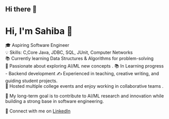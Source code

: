 ## Hi there 👋

# Hi, I'm Sahiba 👋

🎓 Aspiring Software Engineer  
💡 Skills: C,Core Java, JDBC, SQL, JUnit, Computer Networks  
📚 Currently learning Data Structures & Algorithms for problem-solving  
🔬 Passionate about exploring  AI/ML new concepts . 
📚 In Learning progress - Backend development 
✍️ Experienced in teaching, creative writing, and guiding student projects.  
🎤 Hosted multiple college events and enjoy working in collaborative teams . 

🌱 My long-term goal is to contribute to AI/ML research and innovation while building a strong base in software engineering. 

📌 Connect with me on [LinkedIn](https://www.linkedin.com/in/sahiba-siddiqui-19164b296)

<!--
**sahiba-siddiqui/sahiba-siddiqui** is a ✨ _special_ ✨ repository because its `README.md` (this file) appears on your GitHub profile.

Here are some ideas to get you started:

- 🔭 I’m currently working on ...
- 🌱 I’m currently learning ...
- 👯 I’m looking to collaborate on ...
- 🤔 I’m looking for help with ...
- 💬 Ask me about ...
- 📫 How to reach me: ...
- 😄 Pronouns: ...
- ⚡ Fun fact: ...
-->
